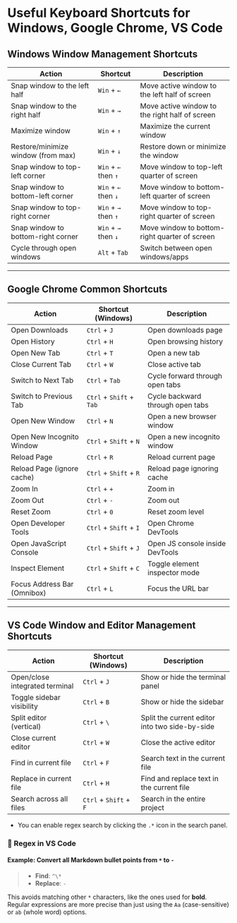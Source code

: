 # Useful Keyboard Shortcuts for Windows, Google Chrome, VS Code

## Windows Window Management Shortcuts

| Action                                 | Shortcut            | Description                                    |
|----------------------------------------|---------------------|------------------------------------------------|
| Snap window to the left half           | `Win` + `←`         | Move active window to the left half of screen  |
| Snap window to the right half          | `Win` + `→`         | Move active window to the right half of screen |
| Maximize window                        | `Win` + `↑`         | Maximize the current window                    |
| Restore/minimize window (from max)     | `Win` + `↓`         | Restore down or minimize the window            |
| Snap window to top-left corner         | `Win` + `←` then `↑`| Move window to top-left quarter of screen      |
| Snap window to bottom-left corner      | `Win` + `←` then `↓`| Move window to bottom-left quarter of screen   |
| Snap window to top-right corner        | `Win` + `→` then `↑`| Move window to top-right quarter of screen     |
| Snap window to bottom-right corner     | `Win` + `→` then `↓`| Move window to bottom-right quarter of screen  |
| Cycle through open windows             | `Alt` + `Tab`       | Switch between open windows/apps               |

---

## Google Chrome Common Shortcuts

| Action                                 | Shortcut (Windows)        | Description                                    |
|----------------------------------------|---------------------------|------------------------------------------------|
| Open Downloads                         | `Ctrl` + `J`              | Open downloads page                            |
| Open History                           | `Ctrl` + `H`              | Open browsing history                          |
| Open New Tab                           | `Ctrl` + `T`              | Open a new tab                                 |
| Close Current Tab                      | `Ctrl` + `W`              | Close active tab                               |
| Switch to Next Tab                     | `Ctrl` + `Tab`            | Cycle forward through open tabs                |
| Switch to Previous Tab                 | `Ctrl` + `Shift` + `Tab`  | Cycle backward through open tabs               |
| Open New Window                        | `Ctrl` + `N`              | Open a new browser window                      |
| Open New Incognito Window              | `Ctrl` + `Shift` + `N`    | Open a new incognito window                    |
| Reload Page                            | `Ctrl` + `R`              | Reload current page                            |
| Reload Page (ignore cache)             | `Ctrl` + `Shift` + `R`    | Reload page ignoring cache                     |
| Zoom In                                | `Ctrl` + `+`              | Zoom in                                        |
| Zoom Out                               | `Ctrl` + `-`              | Zoom out                                       |
| Reset Zoom                             | `Ctrl` + `0`              | Reset zoom level                               |
| Open Developer Tools                   | `Ctrl` + `Shift` + `I`    | Open Chrome DevTools                           |
| Open JavaScript Console                | `Ctrl` + `Shift` + `J`    | Open JS console inside DevTools                |
| Inspect Element                        | `Ctrl` + `Shift` + `C`    | Toggle element inspector mode                  |
| Focus Address Bar (Omnibox)            | `Ctrl` + `L`              | Focus the URL bar                              |

---

## VS Code Window and Editor Management Shortcuts

| Action                                 | Shortcut (Windows)        | Description                                    |
|----------------------------------------|---------------------------|------------------------------------------------|
| Open/close integrated terminal         | `Ctrl` + `J`              | Show or hide the terminal panel                |
| Toggle sidebar visibility              | `Ctrl` + `B`              | Show or hide the sidebar                       |
| Split editor (vertical)                | `Ctrl` + `\`              | Split the current editor into two side-by-side |
| Close current editor                   | `Ctrl` + `W`              | Close the active editor                        |
| Find in current file                   | `Ctrl` + `F`              | Search text in the current file                |
| Replace in current file                | `Ctrl` + `H`              | Find and replace text in the current file      |
| Search across all files                | `Ctrl` + `Shift` + `F`    | Search in the entire project                   |

* You can enable regex search by clicking the `.*` icon in the search panel.

### 🔎 Regex in VS Code

#### Example: Convert all Markdown bullet points from `*` to `-`

> * **Find**: `^\*`
> * **Replace**: `-`

This avoids matching other `*` characters, like the ones used for **bold**. Regular expressions are more precise than just using the `Aa` (case-sensitive) or `ab` (whole word) options.
